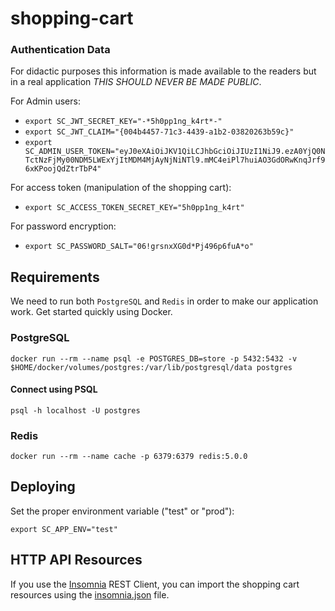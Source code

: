 shopping-cart
=============

### Authentication Data

For didactic purposes this information is made available to the readers but in a real application *THIS SHOULD NEVER BE MADE PUBLIC*.

For Admin users:

- `export SC_JWT_SECRET_KEY="-*5h0pp1ng_k4rt*-"`
- `export SC_JWT_CLAIM="{004b4457-71c3-4439-a1b2-03820263b59c}"`
- `export SC_ADMIN_USER_TOKEN="eyJ0eXAiOiJKV1QiLCJhbGciOiJIUzI1NiJ9.ezA0YjQ0NTctNzFjMy00NDM5LWExYjItMDM4MjAyNjNiNTl9.mMC4eiPl7huiAO3GdORwKnqJrf96xKPoojQdZtrTbP4"`

For access token (manipulation of the shopping cart):

- `export SC_ACCESS_TOKEN_SECRET_KEY="5h0pp1ng_k4rt"`

For password encryption:

- `export SC_PASSWORD_SALT="06!grsnxXG0d*Pj496p6fuA*o"`

## Requirements

We need to run both `PostgreSQL` and `Redis` in order to make our application work. Get started quickly using Docker.

### PostgreSQL

```
docker run --rm --name psql -e POSTGRES_DB=store -p 5432:5432 -v $HOME/docker/volumes/postgres:/var/lib/postgresql/data postgres
```

#### Connect using PSQL

```
psql -h localhost -U postgres
```

### Redis

```
docker run --rm --name cache -p 6379:6379 redis:5.0.0
```

## Deploying

Set the proper environment variable ("test" or "prod"):

```
export SC_APP_ENV="test"
```

## HTTP API Resources

If you use the [Insomnia](https://insomnia.rest/) REST Client, you can import the shopping cart resources using the [insomnia.json](insomnia.json) file.
